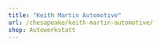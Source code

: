 ```yaml
---
title: "Keith Martin Automotive"
url: /chesapeake/keith-martin-automotive/
shop: Autowerkstatt
---
```

